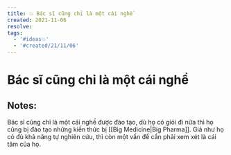 ```yaml
---
title: 💥 Bác sĩ cũng chỉ là một cái nghề
created: 2021-11-06
resolve: 
tags:
  - '#ideas💥'
  - '#created/21/11/06'
---
```


# Bác sĩ cũng chỉ là một cái nghề

## Notes:
Bác sĩ cũng chỉ là một cái nghề được đào tạo, dù họ có giỏi đi nữa thì họ cũng bị đào tạo những kiến thức bị [[Big Medicine|Big Pharma]]. Giả như họ có đủ khả năng tự nghiên cứu, thì còn một vấn đề cần phải xem xét là cái tâm của họ.
